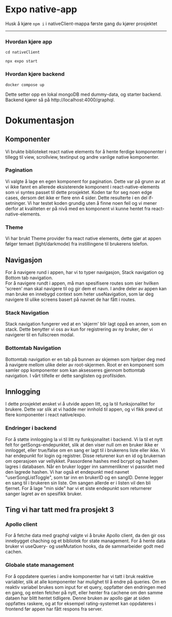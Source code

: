 # Expo native-app

Husk å kjøre `npm i` i nativeClient-mappa første gang du kjører prosjektet

---

### Hvordan kjøre app

```
cd nativeClient
```

```
npx expo start
```

### Hvordan kjøre backend
```
docker compose up
```
Dette setter opp en lokal mongoDB med dummy-data, og starter backend.
Backend kjører så på http://localhost:4000/graphql.  


# Dokumentasjon

## Komponenter

Vi brukte biblioteket react native elements for å hente ferdige komponenter i tillegg til view, scrollview, textinput og andre vanlige native komponenter.

### Pagination

Vi valgte å lage en egen komponent for pagination. Dette var på grunn av at vi ikke fannt en allerede eksisterende komponent i react-native-elements som vi syntes passet til dette prosjektet. Koden tar for seg noen edge cases, dersom det ikke er flere enn 4 sider.
Dette resulterte i en del if-setninger. Vi har testet koden grundig uten å finne noen feil og vi mener derfor at kvaliteten er på nivå med en komponent vi kunne hentet fra react-native-elements.

### Theme

Vi har brukt Theme provider fra react native elements, dette gjør at appen følger temaet (light/darkmode) fra instillingene til brukerens telefon.

## Navigasjon

For å navigere rund i appen, har vi to typer navigasjon, Stack navigation og Bottom tab navigation.  
For å navigere rundt i appen, må man spesifisere routes som sier hvilken 'screen' man skal navigere til og gir dem et navn. I andre deler av appen kan man bruke en innebygd context som heter useNavigation, som lar deg navigere til ulike screens basert på navnet de har fått i routes.

### Stack Navigation

Stack navigation fungerer ved at en 'skjerm' blir lagt oppå en annen, som en stack. Dette benytter vi oss av kun for registrering av ny bruker, der vi navigerer til en fullscreen modal.

### Bottomtab Navigation

Bottomtab navigation er en tab på bunnen av skjemen som hjelper deg med å navigere mellom ulike deler av root-skjermen. Root er en komponent som samler opp komponenter som kan aksesseres gjennom bottomtab navigation. I vårt tilfelle er dette sanglisten og profilsiden.

## Innlogging

I dette prosjektet ønsket vi å utvide appen litt, og la til funksjonalitet for brukere. Dette var slik at vi hadde mer innhold til appen, og vi fikk prøvd ut flere komponenter i react native/expo.

### Endringer i backend

For å støtte innlogging la vi til litt ny funksjonalitet i backend. Vi la til et nytt felt for getSongs-endepunktet, slik at den viser null om en bruker ikke er innlogget, eller true/false om en sang er lagt til i brukerens liste eller ikke. Vi har endepunkt for login og registrer. Disse returener kun en id og brukernan om operasjoen var vellykket. Passordene hashes med bcrypt og hashen lagres i databasen. Når en bruker logger inn sammenlikner vi passrdet med den lagrede hashen. Vi har også et endepunkt med navnet "userSongListToggle", som tar inn en brukerID og en sangID. Denne legger en sang til i brukeren sin liste. Om sangen allerde er i listen vil den bli fjernet. For å lage "min side" har vi et siste endepunkt som returnerer sanger lagret av en spesifikk bruker.

## Ting vi har tatt med fra prosjekt 3

### Apollo client

For å fetche data med graphql valgte vi å bruke Apollo client, da den gir oss innebygget chaching og et bibliotek for state management. For å hente data bruker vi useQuery- og useMutation hooks, da de sammarbeider godt med cachen.

### Globale state management

For å oppdatere queries i andre komponenter har vi tatt i bruk reaktive variabler, slik at alle komponenter har mulighet til å endre på queries. Om en reaktiv variabel brukes som input for et query, oppfatter den endringen med en gang, og enten fetcher på nytt, eller henter fra cachene om den samme dataen har blitt hentet tidligere. Denne bruken av apollo gjør at siden oppfattes raskere, og at for eksempel rating-systemet kan oppdateres i frontend før appen har fått respons fra server.
